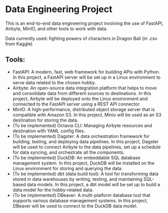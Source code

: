 # Data Engineering Project

This is an end-to-end  data engineering project involving the use of FastAPI, Airbyte, MinIO, and other tools to work with data.

Data currently used: fighting powers of characters in Dragon Ball (in .csv from Kaggle)

## Tools:

- FastAPI: A modern, fast, web framework for building APIs with Python. In this project, a FastAPI server will be set up in a Linux environment to serve data related to the chosen hobby.
- Airbyte: An open-source data integration platform that helps to move and consolidate data from different sources to destinations. In this project, Airbyte will be deployed onto the Linux environment and connected to the FastAPI server using a REST API connector.
- MinIO: A high-performance, distributed object storage server that is compatible with Amazon S3. In this project, Minio will be used as an S3 destination for storing the data. 
- (To be implemented) Octavia CLI: Managing Airbyte resources and destination with YAML config files.
- (To be implemented) Dagster: A data orchestration framework for building, testing, and deploying data pipelines. In this project, Dagster will be used to connect Airbyte to the data pipelines, set up a schedule for data syncing, and orchestrate all the components.
- (To be implemented) DuckDB: An embeddable SQL database management system. In this project, DuckDB will be installed on the Linux environment for storing and querying the data.
- (To be implemented) dbt (data build tool): A tool for transforming data stored in data warehouses by writing, testing, and maintaining SQL-based data models. In this project, a dbt model will be set up to build a data model for the hobby-related data.
- (To be implemented) DBeaver: A multi-platform database tool that supports various database management systems. In this project, DBeaver will be used to connect to the DuckDB data model.
